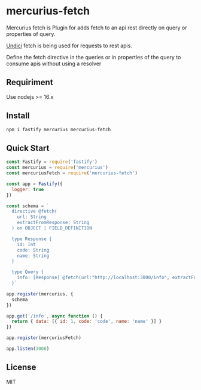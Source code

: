 # mercurius-fetch

Mercurius fetch is Plugin for adds fetch to an api rest directly on query or properties of query.

[Undici](https://github.com/nodejs/undici) fetch is being used for requests to rest apis. 

Define the fetch directive in the queries or in properties of the query to consume apis without using a resolver

## Requiriment
Use nodejs >= 16.x

## Install

```bash
npm i fastify mercurius mercurius-fetch
```

## Quick Start

```js
const Fastify = require('fastify')
const mercurius = require('mercurius')
const mercuriusFetch = require('mercurius-fetch')

const app = Fastify({
  logger: true
})

const schema = `
  directive @fetch(
    url: String
    extractFromResponse: String
  ) on OBJECT | FIELD_DEFINITION

  type Response {
    id: Int
    code: String
    name: String
  }

  type Query {
    info: [Response] @fetch(url:"http://localhost:3000/info", extractFromResponse:"data")
  }`

app.register(mercurius, {
  schema
})

app.get('/info', async function () {
  return { data: [{ id: 1, code: 'code', name: 'name' }] }
})

app.register(mercuriusFetch)

app.listen(3000)
```

## License

MIT
